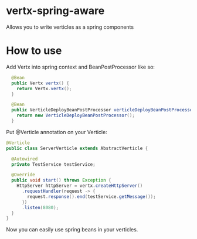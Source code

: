 # vertx-spring-aware
Allows you to write verticles as a spring components

# How to use
Add Vertx into spring context and BeanPostProcessor like so:

```java
  @Bean
  public Vertx vertx() {
    return Vertx.vertx();
  }

  @Bean
  public VerticleDeployBeanPostProcessor verticleDeployBeanPostProcessor() {
    return new VerticleDeployBeanPostProcessor();
  }
```

Put @Verticle annotation on your Verticle:

```java
@Verticle
public class ServerVerticle extends AbstractVerticle {

  @Autowired
  private TestService testService;

  @Override
  public void start() throws Exception {
    HttpServer httpServer = vertx.createHttpServer()
      .requestHandler(request -> {
        request.response().end(testService.getMessage());
      })
      .listen(8080);
  }
}
```

Now you can easily use spring beans in your verticles. 